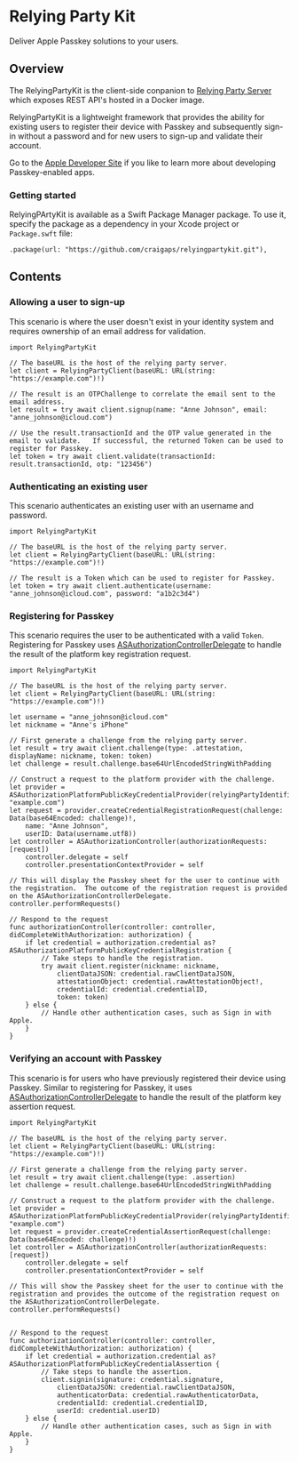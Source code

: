 # Relying Party Kit

Deliver Apple Passkey solutions to your users.

## Overview


The RelyingPartyKit is the client-side conpanion to [Relying Party Server](https://github.com/craigaps/relying-party-server) which exposes REST API's hosted in a Docker image. 

RelyingPartyKit is a lightweight framework that provides the ability for existing users to register their device with Passkey and subsequently sign-in without a password and for new users to sign-up and validate their account.

Go to the [Apple Developer Site](https://developer.apple.com/documentation/authenticationservices/connecting_to_a_service_with_passkeys) if you like to learn more about developing Passkey-enabled apps.

### Getting started

RelyingPArtyKit is available as a Swift Package Manager package.  To use it, specify the package as a dependency in your Xcode project or `Package.swft` file:

```
.package(url: "https://github.com/craigaps/relyingpartykit.git"),
```

## Contents

### Allowing a user to sign-up
This scenario is where the user doesn't exist in your identity system and requires ownership of an email address for validation.

```
import RelyingPartyKit

// The baseURL is the host of the relying party server.
let client = RelyingPartyClient(baseURL: URL(string: "https://example.com")!)

// The result is an OTPChallenge to correlate the email sent to the email address.
let result = try await client.signup(name: "Anne Johnson", email: "anne_johnson@icloud.com")

// Use the result.transactionId and the OTP value generated in the email to validate.   If successful, the returned Token can be used to register for Passkey.
let token = try await client.validate(transactionId: result.transactionId, otp: "123456")
```

### Authenticating an existing user
This scenario authenticates an existing user with an username and password.

```
import RelyingPartyKit

// The baseURL is the host of the relying party server.
let client = RelyingPartyClient(baseURL: URL(string: "https://example.com")!)

// The result is a Token which can be used to register for Passkey.
let token = try await client.authenticate(username: "anne_johnson@icloud.com", password: "a1b2c3d4")
```

### Registering for Passkey
This scenario requires the user to be authenticated with a valid `Token`. Registering for Passkey uses [ASAuthorizationControllerDelegate](https://developer.apple.com/documentation/authenticationservices/asauthorizationcontrollerdelegate/) to handle the result of the platform key registration request.

```
import RelyingPartyKit

// The baseURL is the host of the relying party server.
let client = RelyingPartyClient(baseURL: URL(string: "https://example.com")!)

let username = "anne_johnson@icloud.com"
let nickname = "Anne's iPhone"

// First generate a challenge from the relying party server.
let result = try await client.challenge(type: .attestation, displayName: nickname, token: token)
let challenge = result.challenge.base64UrlEncodedStringWithPadding

// Construct a request to the platform provider with the challenge.
let provider = ASAuthorizationPlatformPublicKeyCredentialProvider(relyingPartyIdentifier: "example.com")
let request = provider.createCredentialRegistrationRequest(challenge: Data(base64Encoded: challenge)!, 
    name: "Anne Johnson",
    userID: Data(username.utf8))
let controller = ASAuthorizationController(authorizationRequests: [request])
    controller.delegate = self
    controller.presentationContextProvider = self

// This will display the Passkey sheet for the user to continue with the registration.  The outcome of the registration request is provided on the ASAuthorizationControllerDelegate.
controller.performRequests()

// Respond to the request
func authorizationController(controller: controller, didCompleteWithAuthorization: authorization) {
    if let credential = authorization.credential as? ASAuthorizationPlatformPublicKeyCredentialRegistration {
        // Take steps to handle the registration.
        try await client.register(nickname: nickname,
            clientDataJSON: credential.rawClientDataJSON,
            attestationObject: credential.rawAttestationObject!,
            credentialId: credential.credentialID,
            token: token)
    } else {
        // Handle other authentication cases, such as Sign in with Apple.
    }
}
```

### Verifying an account with Passkey
This scenario is for users who have previously registered their device using Passkey. Similar to registering for Passkey, it  uses [ASAuthorizationControllerDelegate](https://developer.apple.com/documentation/authenticationservices/asauthorizationcontrollerdelegate/) to handle the result of the platform key assertion request.

```
import RelyingPartyKit

// The baseURL is the host of the relying party server.
let client = RelyingPartyClient(baseURL: URL(string: "https://example.com")!)

// First generate a challenge from the relying party server.
let result = try await client.challenge(type: .assertion)
let challenge = result.challenge.base64UrlEncodedStringWithPadding

// Construct a request to the platform provider with the challenge.
let provider = ASAuthorizationPlatformPublicKeyCredentialProvider(relyingPartyIdentifier: "example.com")
let request = provider.createCredentialAssertionRequest(challenge: Data(base64Encoded: challenge)!)
let controller = ASAuthorizationController(authorizationRequests: [request])
    controller.delegate = self
    controller.presentationContextProvider = self

// This will show the Passkey sheet for the user to continue with the registration and provides the outcome of the registration request on the ASAuthorizationControllerDelegate.
controller.performRequests()


// Respond to the request
func authorizationController(controller: controller, didCompleteWithAuthorization: authorization) {
    if let credential = authorization.credential as? ASAuthorizationPlatformPublicKeyCredentialAssertion {
        // Take steps to handle the assertion.
        client.signin(signature: credential.signature,
            clientDataJSON: credential.rawClientDataJSON,
            authenticatorData: credential.rawAuthenticatorData,
            credentialId: credential.credentialID,
            userId: credential.userID)
    } else {
        // Handle other authentication cases, such as Sign in with Apple.
    }
}
```
